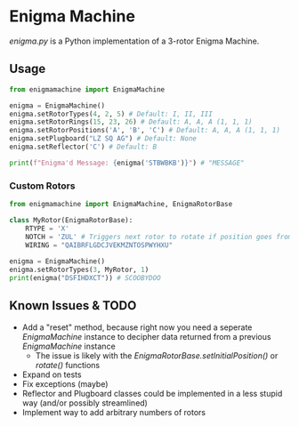 # Enigma Machine
*enigma.py* is a Python implementation of a 3-rotor Enigma Machine.

## Usage
```py
from enigmamachine import EnigmaMachine

enigma = EnigmaMachine()
enigma.setRotorTypes(4, 2, 5) # Default: I, II, III
enigma.setRotorRings(15, 23, 26) # Default: A, A, A (1, 1, 1)
enigma.setRotorPositions('A', 'B', 'C') # Default: A, A, A (1, 1, 1)
enigma.setPlugboard("LZ SQ AG") # Default: None
enigma.setReflector('C') # Default: B

print(f"Enigma'd Message: {enigma('STBWBKB')}") # "MESSAGE"
```
### Custom Rotors
```py
from enigmamachine import EnigmaMachine, EnigmaRotorBase

class MyRotor(EnigmaRotorBase):
    RTYPE = 'X'
    NOTCH = 'ZUL' # Triggers next rotor to rotate if position goes from Z->A, U->V, or L->M
    WIRING = "QAIBRFLGDCJVEKMZNTOSPWYHXU"
    
enigma = EnigmaMachine()
enigma.setRotorTypes(3, MyRotor, 1)
print(enigma("DSFIHDXCT")) # SCOOBYDOO
```
## Known Issues & TODO
- Add a "reset" method, because right now you need a seperate *EnigmaMachine* instance to decipher data returned from a previous *EnigmaMachine* instance
    - The issue is likely with the *EnigmaRotorBase.setInitialPosition()* or *rotate()* functions
- Expand on tests
- Fix exceptions (maybe)
- Reflector and Plugboard classes could be implemented in a less stupid way (and/or possibly streamlined)
- Implement way to add arbitrary numbers of rotors
